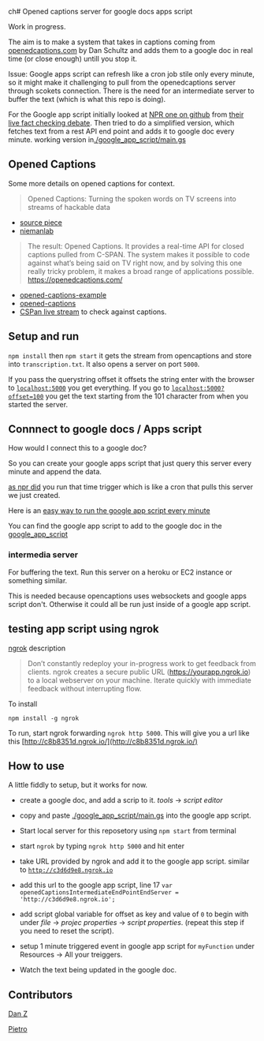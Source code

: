 ch# Opened captions server for google docs apps script

Work in progress. 

The aim is to make a system that takes in captions coming from [openedcaptions.com](https://openedcaptions.com) by Dan Schultz and adds them to a google doc in real time (or close enough) untill you stop it.

Issue: Google apps script can refresh like a cron job stile only every minute, so it might make it challenging to pull from the openedcaptions server through scokets connection. There is the need for an intermediate server to buffer the text (which is what this repo is doing). 

For the Google app script initially looked at [NPR one on github](https://github.com/nprapps/debates) from [their live fact checking debate](https://source.opennews.org/en-US/articles/how-npr-transcribes-and-fact-checks-debates-live).
Then tried to do a simplified version, which fetches text from a rest API end point and adds it to google doc every minute.
working version in[./google_app_script/main.gs](./google_app_script/main.gs)

## Opened Captions
Some more details on opened captions for context. 

>Opened Captions: Turning the spoken words on TV screens into streams of hackable data

- [source piece](https://source.opennews.org/en-US/articles/introducing-opened-captions)
- [niemanlab](http://www.niemanlab.org/2012/12/opened-captions-turning-the-spoken-words-on-tv-screens-into-streams-of-hackable-data/)

>The result: Opened Captions. It provides a real-time API for closed captions pulled from C-SPAN. The system makes it possible to code against what’s being said on TV right now, and by solving this one really tricky problem, it makes a broad range of applications possible.
https://openedcaptions.com/ 

- [opened-captions-example](https://github.com/slifty/opened-captions-example) 
- [opened-captions](https://github.com/slifty/opened-captions)
- [CSPan live stream](http://www.stream2watch.cc/live-television/united-states/c-span-live-stream) to check against captions.


## Setup and run 

`npm install` then `npm start` it gets the stream from opencaptions and store into `transcription.txt`. It also opens a server on port `5000`.

If you pass the querystring offset it offsets the string
enter with the browser to [`localhost:5000`](localhost:5000) you get everything.
If you go to [`localhost:5000?offset=100`](http://localhost:5000?offset=100) you get the text starting from the 101 character from when you started the server.


## Connnect to google docs / Apps script
How would I connect this to a google doc?

So you can create your google apps script that just query this server every minute and append the data.

[as npr did](https://github.com/nprapps/debates/blob/master/google_apps_scripts/main.js) you run that time trigger which is like a cron that pulls this server we just created.

Here is an [easy way to run the google app script every minute](https://deveopers.google.com/apps-script/guides/triggers/installable#time-driven_triggers)

You can find  the google app script to add to the google doc in the [google_app_script](./google_app_script)

### intermedia server
For buffering the text. Run this server on a heroku or EC2 instance or something similar. 

This is needed because opencaptions uses websockets and google apps script don't. Otherwise it could all be run just inside of a google app script.

## testing app script using ngrok
[ngrok](https://ngrok.com/) description

>Don’t constantly redeploy your in-progress work to get feedback from clients. ngrok creates a secure public URL (https://yourapp.ngrok.io) to a local webserver on your machine. Iterate quickly with immediate feedback without interrupting flow.

To install

`npm install -g ngrok`

To run, start ngrok forwarding `ngrok http 5000`. 
This will give you a url like this [http://c8b8351d.ngrok.io/](http://c8b8351d.ngrok.io/)


## How to use 

A little fiddly to setup, but it works for now. 

- create a google doc, and add a scrip to it. *tools* -> *script editor*
- copy and paste [./google_app_script/main.gs](./google_app_script/main.gs) into the google app script. 

- Start local server for this reposetory using `npm start` from terminal
- start `ngrok` by typing `ngrok http 5000` and hit enter
- take URL provided by ngrok and add it to the google app script.  similar to [`http://c3d6d9e8.ngrok.io`](http://c3d6d9e8.ngrok.io)
- add this url to the google app script, line 17 `var openedCaptionsIntermediateEndPointEndServer = 'http://c3d6d9e8.ngrok.io';`
- add script global variable for offset as key and value of `0` to begin with under *file* -> *projec properties* -> *script properties*. (repeat this step if you need to reset the script).
- setup 1 minute triggered event in google app script  for `myFunction` under Resources -> All your treiggers. 
- Watch the text being updated in the google doc.




## Contributors

[Dan Z](https://github.com/impronunciable)

[Pietro](https://github.com/pietrop)